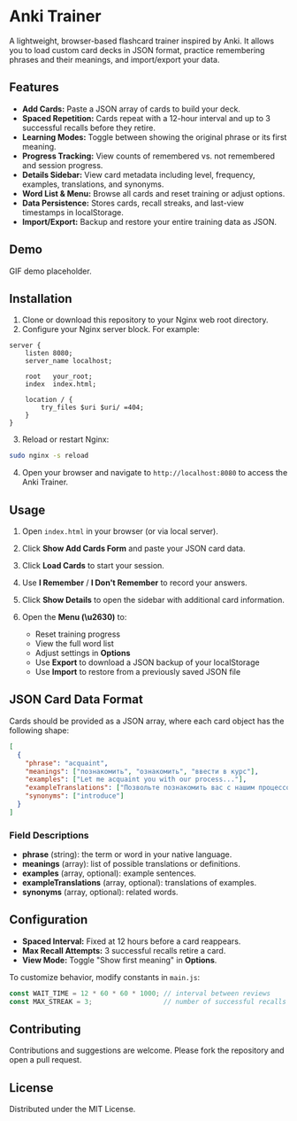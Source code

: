 # Anki Trainer

A lightweight, browser-based flashcard trainer inspired by Anki. It allows you to load custom card decks in JSON format, practice remembering phrases and their meanings, and import/export your data.

## Features

* **Add Cards:** Paste a JSON array of cards to build your deck.
* **Spaced Repetition:** Cards repeat with a 12-hour interval and up to 3 successful recalls before they retire.
* **Learning Modes:** Toggle between showing the original phrase or its first meaning.
* **Progress Tracking:** View counts of remembered vs. not remembered and session progress.
* **Details Sidebar:** View card metadata including level, frequency, examples, translations, and synonyms.
* **Word List & Menu:** Browse all cards and reset training or adjust options.
* **Data Persistence:** Stores cards, recall streaks, and last-view timestamps in localStorage.
* **Import/Export:** Backup and restore your entire training data as JSON.

## Demo

GIF demo placeholder.

## Installation

1. Clone or download this repository to your Nginx web root directory.
2. Configure your Nginx server block. For example:

```nginx
server {
    listen 8080;
    server_name localhost;

    root   your_root;
    index  index.html;

    location / {
        try_files $uri $uri/ =404;
    }
}
```

3. Reload or restart Nginx:

```bash
sudo nginx -s reload
```

4. Open your browser and navigate to `http://localhost:8080` to access the Anki Trainer.

## Usage

1. Open `index.html` in your browser (or via local server).
2. Click **Show Add Cards Form** and paste your JSON card data.
3. Click **Load Cards** to start your session.
4. Use **I Remember** / **I Don't Remember** to record your answers.
5. Click **Show Details** to open the sidebar with additional card information.
6. Open the **Menu (\u2630)** to:

   * Reset training progress
   * View the full word list
   * Adjust settings in **Options**
   * Use **Export** to download a JSON backup of your localStorage
   * Use **Import** to restore from a previously saved JSON file

## JSON Card Data Format

Cards should be provided as a JSON array, where each card object has the following shape:

```json
[
  {
    "phrase": "acquaint",
    "meanings": ["познакомить", "ознакомить", "ввести в курс"],
    "examples": ["Let me acquaint you with our process..."],
    "exampleTranslations": ["Позвольте познакомить вас с нашим процессом..."],
    "synonyms": ["introduce"]
  }
]
```

### Field Descriptions

* **phrase** (string): the term or word in your native language.
* **meanings** (array): list of possible translations or definitions.
* **examples** (array, optional): example sentences.
* **exampleTranslations** (array, optional): translations of examples.
* **synonyms** (array, optional): related words.

## Configuration

* **Spaced Interval:** Fixed at 12 hours before a card reappears.
* **Max Recall Attempts:** 3 successful recalls retire a card.
* **View Mode:** Toggle "Show first meaning" in **Options**.

To customize behavior, modify constants in `main.js`:

```javascript
const WAIT_TIME = 12 * 60 * 60 * 1000; // interval between reviews
const MAX_STREAK = 3;                  // number of successful recalls
```

## Contributing

Contributions and suggestions are welcome. Please fork the repository and open a pull request.

## License

Distributed under the MIT License.
